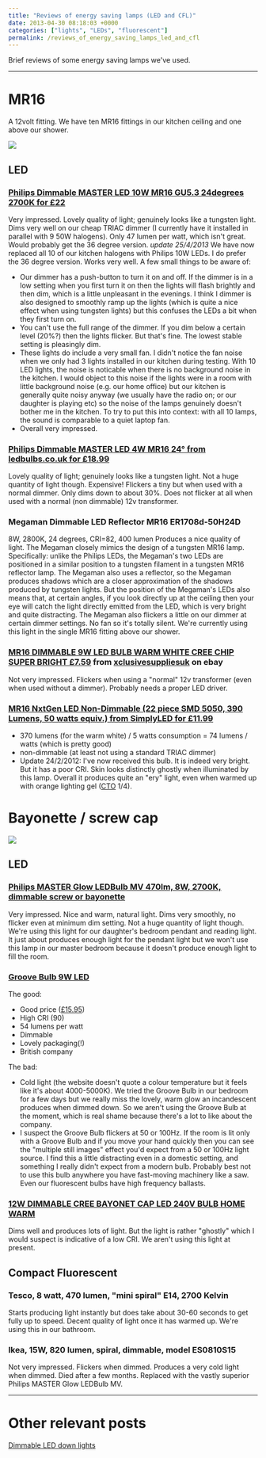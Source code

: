 ```yaml
---
title: "Reviews of energy saving lamps (LED and CFL)"
date: 2013-04-30 08:18:03 +0000
categories: ["lights", "LEDs", "fluorescent"]
permalink: /reviews_of_energy_saving_lamps_led_and_cfl
---
```

Brief reviews of some energy saving lamps we've used. <!--break-->

------------------------------------------------------------------------

MR16
====

A 12volt fitting. We have ten MR16 fittings in our kitchen ceiling and
one above our shower.

![](http://upload.wikimedia.org/wikipedia/commons/thumb/b/b2/MR16_LED_lamp_with_GU5.3_socket.png/263px-MR16_LED_lamp_with_GU5.3_socket.png)

LED
---

### [Philips Dimmable MASTER LED 10W MR16 GU5.3 24degrees 2700K for £22](http://www.thelightbulbshop.co.uk/Shop/LEDLightBulbs/Product/32382/MLED10WGU53/10WMASTERLEDspotLVMR16DimmableGU53.aspx)

Very impressed. Lovely quality of light; genuinely looks like a tungsten
light. Dims very well on our cheap TRIAC dimmer (I currently have it
installed in parallel with 9 50W halogens). Only 47 lumen per watt,
which isn't great. Would probably get the 36 degree version. *update
25/4/2013* We have now replaced all 10 of our kitchen halogens with
Philips 10W LEDs. I do prefer the 36 degree version. Works very well. A
few small things to be aware of:

-   Our dimmer has a push-button to turn it on and off. If the dimmer is
    in a low setting when you first turn it on then the lights will
    flash brightly and then dim, which is a little unpleasant in
    the evenings. I think I dimmer is also designed to smoothly ramp up
    the lights (which is quite a nice effect when using tungsten lights)
    but this confuses the LEDs a bit when they first turn on.
-   You can't use the full range of the dimmer. If you dim below a
    certain level (20%?) then the lights flicker. But that's fine. The
    lowest stable setting is pleasingly dim.
-   These lights do include a very small fan. I didn't notice the fan
    noise when we only had 3 lights installed in our kitchen
    during testing. With 10 LED lights, the noise is noticable when
    there is no background noise in the kitchen. I would object to this
    noise if the lights were in a room with little background
    noise (e.g. our home office) but our kitchen is generally quite
    noisy anyway (we usually have the radio on; or our daughter is
    playing etc) so the noise of the lamps genuinely doesn't bother me
    in the kitchen. To try to put this into context: with all 10 lamps,
    the sound is comparable to a quiet laptop fan.
-   Overall very impressed.

### [Philips Dimmable MASTER LED 4W MR16 24° from ledbulbs.co.uk for £18.99](http://www.ledbulbs.co.uk/products/MR16%2C+MR11+%26+AR111+Bulbs/Dimmable+MR16+LEDs/Philips+Dimmable+MASTER+LED+4W+MR16+24%C2%B0/1691868957)

Lovely quality of light; genuinely looks like a tungsten light. Not a
huge quantity of light though. Expensive! Flickers a tiny but when used
with a normal dimmer. Only dims down to about 30%. Does not flicker at
all when used with a normal (non dimmable) 12v transformer.

### Megaman Dimmable LED Reflector MR16 ER1708d-50H24D

8W, 2800K, 24 degrees, CRI=82, 400 lumen Produces a nice quality of
light. The Megaman closely mimics the design of a tungsten MR16 lamp.
Specifically: unlike the Philips LEDs, the Megaman's two LEDs are
positioned in a similar position to a tungsten filament in a tungsten
MR16 reflector lamp. The Megaman also uses a reflector, so the Megaman
produces shadows which are a closer approximation of the shadows
produced by tungsten lights. But the position of the Megaman's LEDs also
means that, at certain angles, if you look directly up at the ceiling
then your eye will catch the light directly emitted from the LED, which
is very bright and quite distracting. The Megaman also flickers a little
on our dimmer at certain dimmer settings. No fan so it's totally silent.
We're currently using this light in the single MR16 fitting above our
shower.

### [MR16 DIMMABLE 9W LED BULB WARM WHITE CREE CHIP SUPER BRIGHT £7.59](http://www.ebay.co.uk/itm/MR16-DIMMABLE-9W-LED-BULB-WARM-WHITE-CREE-CHIP-SUPER-BRIGHT-/170777473560?pt=UK_Light_Bulbs&hash=item27c3217218#ht_1913wt_1183) from [xclusivesuppliesuk](http://myworld.ebay.co.uk/xclusivesuppliesuk/?_trksid=p4340.l2559) on ebay

Not very impressed. Flickers when using a "normal" 12v transformer (even
when used without a dimmer). Probably needs a proper LED driver.

### [MR16 NxtGen LED Non-Dimmable (22 piece SMD 5050, 390 Lumens, 50 watts equiv.) from SimplyLED for £11.99](http://www.simplyled.co.uk/MR16-NxtGen-LED-Non-Dimmable-22-piece-SMD-5050-390-Lumens-50-watts-equiv_A11CXB.aspx?nh=0)

-   370 lumens (for the warm white) / 5 watts consumption = 74 lumens /
    watts (which is pretty good)
-   non-dimmable (at least not using a standard TRIAC dimmer)
-   Update 24/2/2012: I've now received this bulb. It is indeed
    very bright. But it has a poor CRI. Skin looks distinctly ghostly
    when illuminated by this lamp. Overall it produces quite an "ery"
    light, even when warmed up with orange lighting gel
    ([CTO](http://en.wikipedia.org/wiki/Color_correction#Gel_nomenclature) 1/4).

Bayonette / screw cap
=====================

![](http://upload.wikimedia.org/wikipedia/commons/f/f8/Light_Bulb-Silhouette.svg)

LED
---

### [Philips MASTER Glow LEDBulb MV 470lm, 8W, 2700K, dimmable screw or bayonette](http://www.thelightbulbshop.co.uk/Shop/GLSLEDBulbs/Product/30945/MLEDBulb/MASTERGlowLEDBulb.aspx)

Very impressed. Nice and warm, natural light. Dims very smoothly, no
flicker even at minimum dim setting. Not a huge quantity of light
though. We're using this light for our daughter's bedroom pendant and
reading light. It just about produces enough light for the pendant light
but we won't use this lamp in our master bedroom because it doesn't
produce enough light to fill the room.

### [Groove Bulb 9W LED](http://groovebulb.com/our-products/our-9w-led-bulb/)

The good:

-   Good price
    ([£15.95](http://groovebulb.com/shop/led-lightbulbs/9w-dimmable-led-lightbulb.html))
-   High CRI (90)
-   54 lumens per watt
-   Dimmable
-   Lovely packaging(!)
-   British company

The bad:

-   Cold light (the website doesn't quote a colour temperature but it
    feels like it's about 4000-5000K). We tried the Groove Bulb in our
    bedroom for a few days but we really miss the lovely, warm glow an
    incandescent produces when dimmed down. So we aren't using the
    Groove Bulb at the moment, which is real shame because there's a lot
    to like about the company.
-   I suspect the Groove Bulb flickers at 50 or 100Hz. If the room is
    lit only with a Groove Bulb and if you move your hand quickly then
    you can see the "multiple still images" effect you'd expect from a
    50 or 100Hz light source. I find this a little distracting even in a
    domestic setting, and something I really didn't expect from a
    modern bulb. Probably best not to use this bulb anywhere you have
    fast-moving machinery like a saw. Even our fluorescent bulbs have
    high frequency ballasts.

### [12W DIMMABLE CREE BAYONET CAP LED 240V BULB HOME WARM](http://www.ebay.co.uk/itm/290866812419?var=590106689376&ssPageName=STRK:MEWNX:IT&_trksid=p3984.m1439.l2649)

Dims well and produces lots of light. But the light is rather "ghostly"
which I would suspect is indicative of a low CRI. We aren't using this
light at present.

Compact Fluorescent
-------------------

### Tesco, 8 watt, 470 lumen, "mini spiral" E14, 2700 Kelvin

Starts producing light instantly but does take about 30-60 seconds to
get fully up to speed. Decent quality of light once it has warmed up.
We're using this in our bathroom.

### Ikea, 15W, 820 lumen, spiral, dimmable, model ES0810S15

Not very impressed. Flickers when dimmed. Produces a very cold light
when dimmed. Died after a few months. Replaced with the vastly superior
Philips MASTER Glow LEDBulb MV.

------------------------------------------------------------------------

Other relevant posts
====================

[Dimmable LED down
lights](http://jack-kelly.com/dimmable_led_down_lights)

